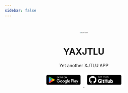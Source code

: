 ```yaml
---
sidebar: false
---
```


<style type="text/css">
.icon1 {
  border-radius:30px;
  margin-top: 100px;
}
</style>
<p style="text-align: center;">
<img class="icon1" src="/icon-color.png" alt="icon-color" style="zoom:30%;"/>
</p>
<h1 align="center">YAXJTLU</h1>
<p align="center">Yet another XJTLU APP</p>

<p align="center">
<a href="https://play.google.com/store/apps/details?id=cn.ac.xjtlu.yaxjtlu">
<img src="./img/index-1.png" width="25%"/>
</a>
<a href="https://github.com/lz233/YAXJTLUDocument/releases">
<img src="./img/index-2.png" width="25%"/>
</a>
</p>
